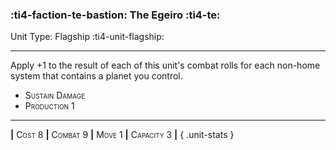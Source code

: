 ### :ti4-faction-te-bastion: **The Egeiro** :ti4-te:

Unit Type: Flagship :ti4-unit-flagship:

---

Apply +1 to the result of each of this unit's combat rolls for each non-home system that contains a planet you control.

* <span style="font-variant:small-caps;">Sustain Damage</span> 
* <span style="font-variant:small-caps;">Production 1</span> 

---

__|__ <span style="font-variant:small-caps;">Cost 8</span> __|__ <span style="font-variant:small-caps;">Combat 9</span> __|__ <span style="font-variant:small-caps;">Move 1</span> __|__ <span style="font-variant:small-caps;">Capacity 3</span> __|__
{ .unit-stats }
